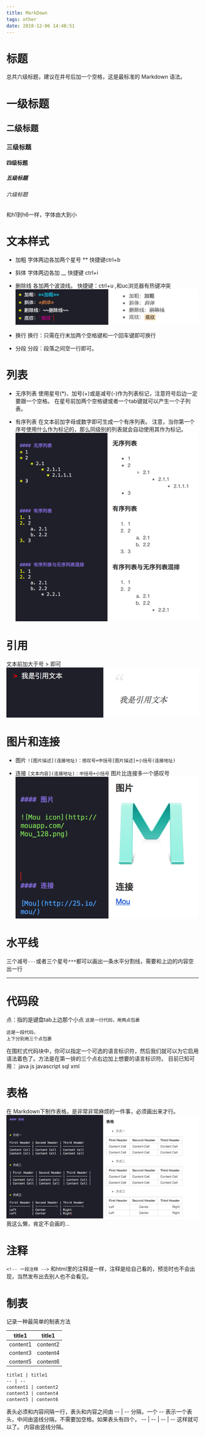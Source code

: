 ```yaml
---
title: MarkDown
tags: other
date: 2018-12-06 14:48:51
---
```


# 标题
总共六级标题，建议在井号后加一个空格，这是最标准的 Markdown 语法。
# 一级标题
## 二级标题
### 三级标题
#### 四级标题
##### 五级标题
###### 六级标题
和h1到h6一样，字体由大到小

# 文本样式
- 加粗
字体两边各加两个星号 ** 快捷键ctrl+b

- 斜体
字体两边各加  __ 快捷键 ctrl+i

- 删除线
各加两个波浪线。  快捷键：ctrl+u ,和uc浏览器有热键冲突
![文本样式](MarkDown/1.png)

- 换行
换行：只需在行末加两个空格键和一个回车键即可换行

- 分段
分段：段落之间空一行即可。

# 列表
- 无序列表
使用星号(*)、加号(+)或是减号(-)作为列表标记，注意符号后边一定要跟一个空格。
在星号前加两个空格键或者一个tab键就可以产生一个子列表。

- 有序列表
在文本前加字母或数字即可生成一个有序列表。
注意，当你第一个序号使用什么作为标记的，那么同级别的列表就会自动使用其作为标记。
![](MarkDown/2.png)

# 引用
文本前加大于号  >  即可
![](MarkDown/3.png)

# 图片和连接
- 图片
`![图片描述](连接地址)：感叹号+中括号[图片描述]+小括号(连接地址)`

- 连接
`[文本内容](连接地址)：中括号+小括号`
图片比连接多一个感叹号
![](MarkDown/4.png)

# 水平线
三个减号`---`或者三个星号`***`都可以画出一条水平分割线，需要和上边的内容空出一行

---

# 代码段
点：指的是键盘tab上边那个小点
`这是一行代码，用两点包裹`

```
这是一段代码，
上下分别用三个点包裹
```

在围栏式代码块中，你可以指定一个可选的语言标识符，然后我们就可以为它启用语法着色了。方法是在第一排的三个点右边加上想要的语言标识符。
目前已知可用：
java
js
javascript
sql
xml


# 表格
在 Markdown下制作表格，是非常非常麻烦的一件事，必须画出来才行。
![](MarkDown/5.png)
我这么懒，肯定不会画的...

# 注释
`<!-- 一段注释 -->`
和html里的注释是一样，注释是给自己看的，预览时也不会出现，当然发布出去别人也不会看见。

# 制表
记录一种最简单的制表方法

title1 | title1
-- | --
content1 | content2
content3 | content4
content5 | content6

```
title1 | title1
-- | --
content1 | content2
content3 | content4
content5 | content6
```

表头必须和内容间隔一行，表头和内容之间由
-- | --
分隔，一个 -- 表示一个表头，中间由竖线分隔，不需要加空格。如果表头有四个，
-- | -- | -- | --
这样就可以了。
内容由竖线分隔。